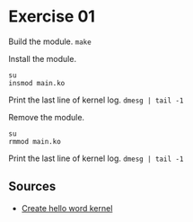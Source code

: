 # Exercise 01

Build the module.
`make`

Install the module.
```shell
su
insmod main.ko
```

Print the last line of kernel log.
`dmesg | tail -1`

Remove the module.
```shell
su
rmmod main.ko
```

Print the last line of kernel log.
`dmesg | tail -1`


## Sources
 - [Create hello word kernel](https://www.cyberciti.biz/tips/compiling-linux-kernel-module.html)